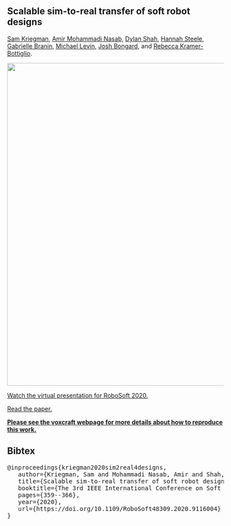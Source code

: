 Scalable sim-to-real transfer of soft robot designs
--------------------
[Sam Kriegman](https://scholar.google.com/citations?user=DCIwaLwAAAAJ), 
[Amir Mohammadi Nasab](https://scholar.google.com/citations?user=dgUQLJ0AAAAJ), 
[Dylan Shah](https://scholar.google.com/citations?user=bfxXEJkAAAAJ),
[Hannah Steele](https://www.linkedin.com/in/hannah-steele-2a7973172), 
[Gabrielle Branin](https://www.linkedin.com/in/gaby-branin),
[Michael Levin](https://scholar.google.com/citations?user=luouyakAAAAJ), 
[Josh Bongard](https://scholar.google.com/citations?user=Dj-kPasAAAAJ),
and
[Rebecca Kramer-Bottiglio](https://scholar.google.com/citations?user=2ARbFNoAAAAJ).<br>

<img src="https://github.com/skriegman/2020-RoboSoft/blob/master/misc/roboSoftTeaser.png" width="750">

<a href="https://youtu.be/0dVdk8XCN9U">Watch the virtual presentation for RoboSoft 2020.</a>

<a href="https://arxiv.org/abs/1911.10290">Read the paper.</a>


<a href="https://voxcraft.github.io/">**Please see the voxcraft webpage for more details about how to reproduce this work.**</a>


Bibtex
------------
<pre>
@inproceedings{kriegman2020sim2real4designs,
&nbsp;&nbsp; author={Kriegman, Sam and Mohammadi Nasab, Amir and Shah, Dylan and Steele, Hannah and Branin, Gabrielle and Levin, Michael and Bongard, Josh and Kramer-Bottiglio, Rebecca},
&nbsp;&nbsp; title={Scalable sim-to-real transfer of soft robot designs},
&nbsp;&nbsp; booktitle={The 3rd IEEE International Conference on Soft Robotics (RoboSoft)},
&nbsp;&nbsp; pages={359--366},
&nbsp;&nbsp; year={2020},
&nbsp;&nbsp; url={https://doi.org/10.1109/RoboSoft48309.2020.9116004}
}
</pre>
